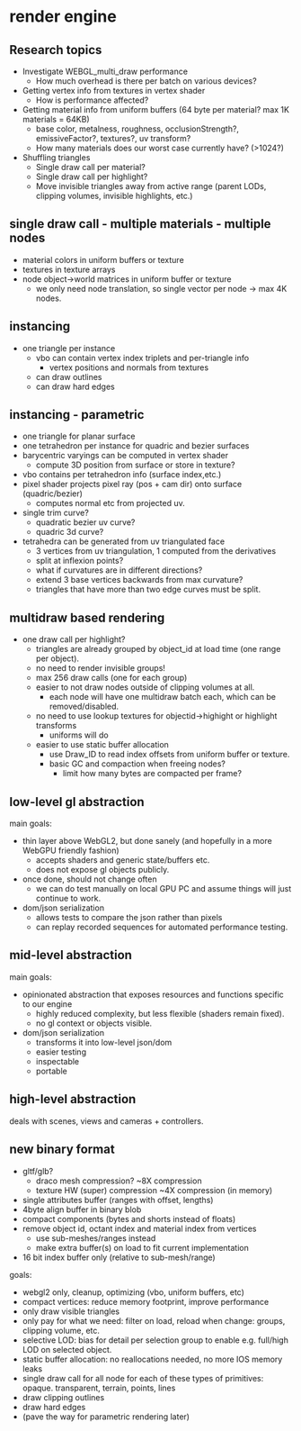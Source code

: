 # render engine

## Research topics

- Investigate WEBGL_multi_draw performance
  - How much overhead is there per batch on various devices?
- Getting vertex info from textures in vertex shader
  - How is performance affected?
- Getting material info from uniform buffers (64 byte per material? max 1K materials = 64KB)
  - base color, metalness, roughness, occlusionStrength?, emissiveFactor?, textures?, uv transform?
  - How many materials does our worst case currently have? (>1024?)
- Shuffling triangles
  - Single draw call per material?
  - Single draw call per highlight?
  - Move invisible triangles away from active range (parent LODs, clipping volumes, invisible highlights, etc.)

## single draw call - multiple materials - multiple nodes

- material colors in uniform buffers or texture
- textures in texture arrays
- node object->world matrices in uniform buffer or texture
  - we only need node translation, so single vector per node -> max 4K nodes.

## instancing

- one triangle per instance
  - vbo can contain vertex index triplets and per-triangle info
    - vertex positions and normals from textures
  - can draw outlines
  - can draw hard edges

## instancing - parametric

- one triangle for planar surface
- one tetrahedron per instance for quadric and bezier surfaces
- barycentric varyings can be computed in vertex shader
  - compute 3D position from surface or store in texture?
- vbo contains per tetrahedron info (surface index,etc.)
- pixel shader projects pixel ray (pos + cam dir) onto surface (quadric/bezier)
  - computes normal etc from projected uv.
- single trim curve?
  - quadratic bezier uv curve?
  - quadric 3d curve?
- tetrahedra can be generated from uv triangulated face
  - 3 vertices from uv triangulation, 1 computed from the derivatives
  - split at inflexion points?
  - what if curvatures are in different directions?
  - extend 3 base vertices backwards from max curvature?
  - triangles that have more than two edge curves must be split.

## multidraw based rendering

- one draw call per highlight?
  - triangles are already grouped by object_id at load time (one range per object).
  - no need to render invisible groups!
  - max 256 draw calls (one for each group)
  - easier to not draw nodes outside of clipping volumes at all.
    - each node will have one multidraw batch each, which can be removed/disabled.
  - no need to use lookup textures for objectid->highight or highlight transforms
    - uniforms will do
  - easier to use static buffer allocation
    - use Draw_ID to read index offsets from uniform buffer or texture.
    - basic GC and compaction when freeing nodes?
      - limit how many bytes are compacted per frame?

## low-level gl abstraction

main goals:

- thin layer above WebGL2, but done sanely (and hopefully in a more WebGPU friendly fashion)
  - accepts shaders and generic state/buffers etc.
  - does not expose gl objects publicly.
- once done, should not change often
  - we can do test manually on local GPU PC and assume things will just continue to work.
- dom/json serialization
  - allows tests to compare the json rather than pixels
  - can replay recorded sequences for automated performance testing.

## mid-level abstraction

main goals:

- opinionated abstraction that exposes resources and functions specific to our engine
  - highly reduced complexity, but less flexible (shaders remain fixed).
  - no gl context or objects visible.
- dom/json serialization
  - transforms it into low-level json/dom
  - easier testing
  - inspectable
  - portable

## high-level abstraction

deals with scenes, views and cameras + controllers.

## new binary format

- gltf/glb?
  - draco mesh compression? ~8X compression
  - texture HW (super) compression ~4X compression (in memory)
- single attributes buffer (ranges with offset, lengths)
- 4byte align buffer in binary blob
- compact components (bytes and shorts instead of floats)
- remove object id, octant index and material index from vertices
  - use sub-meshes/ranges instead
  - make extra buffer(s) on load to fit current implementation
- 16 bit index buffer only (relative to sub-mesh/range)

goals:

- webgl2 only, cleanup, optimizing (vbo, uniform buffers, etc)
- compact vertices: reduce memory footprint, improve performance
- only draw visible triangles
- only pay for what we need: filter on load, reload when change: groups, clipping volume, etc.
- selective LOD: bias for detail per selection group to enable e.g. full/high LOD on selected object.
- static buffer allocation: no reallocations needed, no more IOS memory leaks
- single draw call for all node for each of these types of primitives: opaque. transparent, terrain, points, lines
- draw clipping outlines
- draw hard edges
- (pave the way for parametric rendering later)
